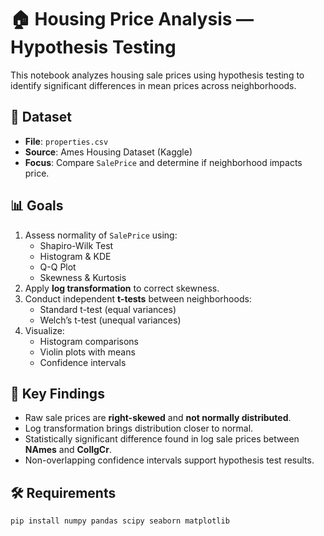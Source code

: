 # 🏠 Housing Price Analysis — Hypothesis Testing

This notebook analyzes housing sale prices using hypothesis testing to identify significant differences in mean prices across neighborhoods.

## 📁 Dataset
- **File**: `properties.csv`
- **Source**: Ames Housing Dataset (Kaggle)
- **Focus**: Compare `SalePrice` and determine if neighborhood impacts price.

## 📊 Goals

1. Assess normality of `SalePrice` using:
   - Shapiro-Wilk Test
   - Histogram & KDE
   - Q-Q Plot
   - Skewness & Kurtosis
2. Apply **log transformation** to correct skewness.
3. Conduct independent **t-tests** between neighborhoods:
   - Standard t-test (equal variances)
   - Welch’s t-test (unequal variances)
4. Visualize:
   - Histogram comparisons
   - Violin plots with means
   - Confidence intervals

## 🔬 Key Findings

- Raw sale prices are **right-skewed** and **not normally distributed**.
- Log transformation brings distribution closer to normal.
- Statistically significant difference found in log sale prices between **NAmes** and **CollgCr**.
- Non-overlapping confidence intervals support hypothesis test results.

## 🛠 Requirements

```bash
pip install numpy pandas scipy seaborn matplotlib

